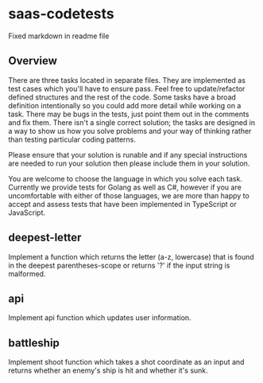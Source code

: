 # saas-codetests
Fixed markdown in readme file
## Overview
There are three tasks located in separate files. They are implemented as test cases which you'll have to ensure pass. Feel free to update/refactor defined structures and the rest of the code. Some tasks have a broad definition intentionally so you could add more detail while working on a task. There may be bugs in the tests, just point them out in the comments and fix them. There isn't a single correct solution; the tasks are designed in a way to show us how you solve problems and your way of thinking rather than testing particular coding patterns.

Please ensure that your solution is runable and if any special instructions are needed to run your solution then please include them in your solution. 

You are welcome to choose the language in which you solve each task. Currently we provide tests for Golang as well as C#, however if you are uncomfortable with either of those languages, we are more than happy to accept and assess tests that have been implemented in TypeScript or JavaScript.

## deepest-letter
Implement a function which returns the letter (a-z, lowercase) that is found in the deepest parentheses-scope or returns '?' if the input string is malformed.

## api
Implement api function which updates user information.

## battleship
Implement shoot function which takes a shot coordinate as an input and returns whether an enemy's ship is hit and whether it's sunk.